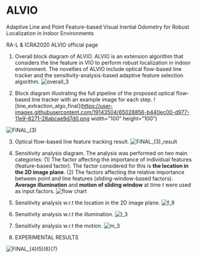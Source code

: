 # ALVIO
Adaptive Line and Point Feature-based Visual Inertial Odometry for Robust Localization in Indoor Environments

RA-L & ICRA2020 ALVIO official page


1. Overall block diagram of ALVIO. ALVIO is an extension algorithm that considers the line feature in VIO to perform robust localization in indoor environment. The novelties of ALVIO include optical flow-based line tracker and the sensitivity-analysis-based adaptive feature selection algorithm.
![overall_3](https://user-images.githubusercontent.com/19143504/65028817-a3907600-d977-11e9-9123-e4d4b718b33f.png)

2. Block diagram illustrating the full pipeline of the proposed optical flow-based line tracker with an example image for each step.
![line_extraction_algo_final](https://user-images.githubusercontent.com/19143504/65028856-b440ec00-d977-11e9-8271-28abcae9d7d0.png width="100" height="100")

![FINAL_(3)](https://user-images.githubusercontent.com/19143504/65230306-9787ee00-db08-11e9-8c7d-5f043a0df806.gif)

3. Optical flow-based line feature tracking result.
![FINAL_(3)_result](https://user-images.githubusercontent.com/19143504/65230872-9e633080-db09-11e9-999e-5eb2bcc267b1.gif)

4. Sensitivity analysis diagram. 
The analysis was performed on two main categories: 
(1) The factor affecting the importance of individual features (feature-based factor). The factor considered for this is **the location in the 2D image plane**. 
(2) The factors affecting the relative importance between point and line features (sliding-window-based factors). **Average illumination** and **motion of sliding window** at time _t_ were used as input factors. 
![flow chart](https://user-images.githubusercontent.com/19143504/65228501-90131580-db05-11e9-9729-353deff82429.png)

5. Sensitivity analysis w.r.t the location in the 2D image plane.
![f_9](https://user-images.githubusercontent.com/19143504/65228517-9608f680-db05-11e9-9bd8-656212792acc.png)

6. Sensitivity analysis w.r.t the illumination.
![I_3](https://user-images.githubusercontent.com/19143504/65228566-aa4cf380-db05-11e9-97d8-c32c6ce0b248.png)

7. Sensitivity analysis w.r.t the motion.
![m_3](https://user-images.githubusercontent.com/19143504/65228591-b5a01f00-db05-11e9-98d4-faddd0c75319.png)

8. EXPERIMENTAL RESULTS

![FINAL_(4)(5)(6)(7)](https://user-images.githubusercontent.com/19143504/65231204-2ba68500-db0a-11e9-9aa0-e6e8f6c4b449.gif)

